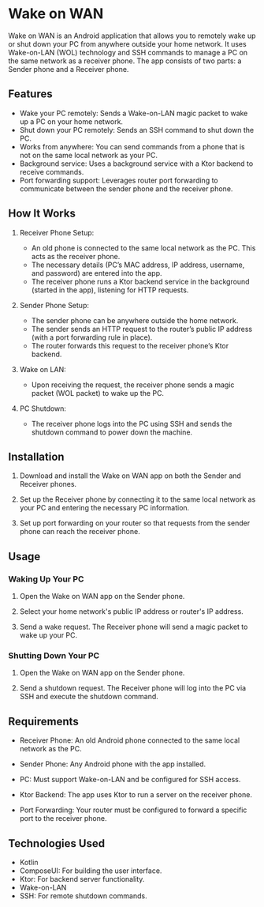 # Wake on WAN

Wake on WAN is an Android application that allows you to remotely wake up or shut down your PC from anywhere outside your home network. It uses Wake-on-LAN (WOL) technology and SSH commands to manage a PC on the same network as a receiver phone. The app consists of two parts: a Sender phone and a Receiver phone.

## Features

- Wake your PC remotely: Sends a Wake-on-LAN magic packet to wake up a PC on your home network.
- Shut down your PC remotely: Sends an SSH command to shut down the PC.
- Works from anywhere: You can send commands from a phone that is not on the same local network as your PC.
- Background service: Uses a background service with a Ktor backend to receive commands.
- Port forwarding support: Leverages router port forwarding to communicate between the sender phone and the receiver phone.

## How It Works

1. Receiver Phone Setup:

    - An old phone is connected to the same local network as the PC. This acts as the receiver phone.
    - The necessary details (PC’s MAC address, IP address, username, and password) are entered into the app.
    - The receiver phone runs a Ktor backend service in the background (started in the app), listening for HTTP requests.

2. Sender Phone Setup:

    - The sender phone can be anywhere outside the home network.
    - The sender sends an HTTP request to the router’s public IP address (with a port forwarding rule in place).
    - The router forwards this request to the receiver phone’s Ktor backend.

3. Wake on LAN:

    - Upon receiving the request, the receiver phone sends a magic packet (WOL packet) to wake up the PC.

4. PC Shutdown:

    - The receiver phone logs into the PC using SSH and sends the shutdown command to power down the machine.

## Installation

1. Download and install the Wake on WAN app on both the Sender and Receiver phones.

2. Set up the Receiver phone by connecting it to the same local network as your PC and entering the necessary PC information.

3. Set up port forwarding on your router so that requests from the sender phone can reach the receiver phone.

## Usage

### Waking Up Your PC

1. Open the Wake on WAN app on the Sender phone.

2. Select your home network's public IP address or router's IP address.

3. Send a wake request. The Receiver phone will send a magic packet to wake up your PC.

### Shutting Down Your PC

1. Open the Wake on WAN app on the Sender phone.

2. Send a shutdown request. The Receiver phone will log into the PC via SSH and execute the shutdown command.

## Requirements

- Receiver Phone: An old Android phone connected to the same local network as the PC.

- Sender Phone: Any Android phone with the app installed.

- PC: Must support Wake-on-LAN and be configured for SSH access.
- Ktor Backend: The app uses Ktor to run a server on the receiver phone.

- Port Forwarding: Your router must be configured to forward a specific port to the receiver phone.

## Technologies Used

- Kotlin
- ComposeUI: For building the user interface.
- Ktor: For backend server functionality.
- Wake-on-LAN
- SSH: For remote shutdown commands.

